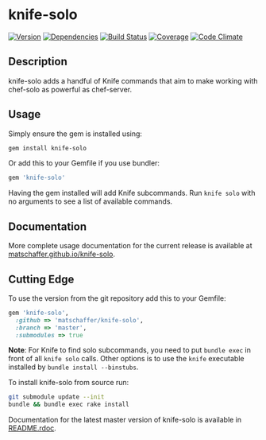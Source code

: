 # knife-solo

[![Version](http://allthebadges.io/matschaffer/knife-solo/badge_fury.png)](http://allthebadges.io/matschaffer/knife-solo/badge_fury)
[![Dependencies](http://allthebadges.io/matschaffer/knife-solo/gemnasium.png)](http://allthebadges.io/matschaffer/knife-solo/gemnasium)
[![Build Status](http://allthebadges.io/matschaffer/knife-solo/travis.png)](http://allthebadges.io/matschaffer/knife-solo/travis)
[![Coverage](http://allthebadges.io/matschaffer/knife-solo/coveralls.png)](http://allthebadges.io/matschaffer/knife-solo/coveralls)
[![Code Climate](http://allthebadges.io/matschaffer/knife-solo/code_climate.png)](http://allthebadges.io/matschaffer/knife-solo/code_climate)

## Description

knife-solo adds a handful of Knife commands that aim to make working with chef-solo as powerful as chef-server.

## Usage

Simply ensure the gem is installed using:
```sh
gem install knife-solo
```

Or add this to your Gemfile if you use bundler:
```ruby
gem 'knife-solo'
```

Having the gem installed will add Knife subcommands. Run `knife solo` with no arguments to see a list of available commands.

## Documentation

More complete usage documentation for the current release is available at [matschaffer.github.io/knife-solo](http://matschaffer.github.io/knife-solo).

## Cutting Edge

To use the version from the git repository add this to your Gemfile:
```ruby
gem 'knife-solo',
  :github => 'matschaffer/knife-solo',
  :branch => 'master',
  :submodules => true
```
**Note**: For Knife to find solo subcommands, you need to put `bundle exec` in front of all `knife solo` calls. Other options is to use the `knife` executable installed by `bundle install --binstubs`.

To install knife-solo from source run:
```sh
git submodule update --init
bundle && bundle exec rake install
```

Documentation for the latest master version of knife-solo is available in [README.rdoc](https://github.com/matschaffer/knife-solo/blob/master/README.rdoc).
